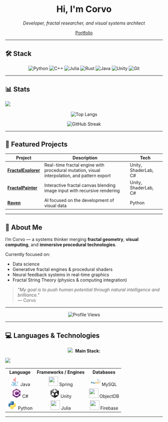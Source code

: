 <h1 align="center">Hi, I'm Corvo</h1>
<p align="center">
  <em>Developer, fractal researcher, and visual systems architect</em>  
</p>

<p align="center">
  <a href="https://danielcuervo.notion.site/Portfolio-20b6ad1cd22f802fa76dd74a60e823ea">
     Portfolio
  </a>  
</p>

---

## 🛠 Stack

<div align="center">

  ![Python](https://img.shields.io/badge/Python-3776AB?style=flat-square&logo=python&logoColor=white)
  ![C++](https://img.shields.io/badge/C++-00599C?style=flat-square&logo=c%2b%2b&logoColor=white)
  ![Julia](https://img.shields.io/badge/Julia-9558B2?style=flat-square&logo=julia&logoColor=white)
  ![Rust](https://img.shields.io/badge/Rust-000000?style=flat-square&logo=rust&logoColor=white)
  ![Java](https://img.shields.io/badge/Java-ED8B00?style=flat-square&logo=openjdk&logoColor=white)
  ![Unity](https://img.shields.io/badge/Unity-000000?style=flat-square&logo=unity&logoColor=white)
  ![Git](https://img.shields.io/badge/Git-F05032?style=flat-square&logo=git&logoColor=white)

</div>

---
## 📊 Stats

<img src="https://user-images.githubusercontent.com/73097560/115834477-dbab4500-a447-11eb-908a-139a6edaec5c.gif">
<p align="center">
  <img src="https://github-readme-stats.vercel.app/api/top-langs?username=corvo001&show_icons=true&locale=en&layout=compact" alt="Top Langs">
</p>
<p align="center">
  <img src="https://github-readme-streak-stats.herokuapp.com/?user=corvo001" alt="GitHub Streak">
</p>

---

## 🚀 Featured Projects

| Project | Description | Tech |
|--------|-------------|------|
| [**FractalExplorer**](https://github.com/corvo001/FractalExplorer) | Real-time fractal engine with procedural mutation, visual interpolation, and pattern export | Unity, ShaderLab, C# |
| [**FractalPainter**](https://github.com/corvo001/FractalPainter) | Interactive fractal canvas blending image input with recursive rendering | Unity, ShaderLab, C# |
| [**Raven**](https://github.com/corvo001/Raven) | AI focused on the development of visual data | Python |

---

## 👤 About Me

I’m Corvo — a systems thinker merging **fractal geometry**, **visual computing**, and **immersive procedural technologies**.

Currently focused on:
- Data science
- Generative fractal engines & procedural shaders
- Neural feedback systems in real-time graphics
- Fractal String Theory (physics & computing integration)

> *"My goal is to push human potential through natural intelligence and brilliance."*  
> — Corvo

---

<p align="center">
  <img src="https://komarev.com/ghpvc/?username=corvo001&label=Profile%20views&color=0e75b6&style=flat" alt="Profile Views">
</p>

---

## 💻 Languages & Technologies

<p align="center">
  <img src="https://media2.giphy.com/media/QssGEmpkyEOhBCb7e1/giphy.gif" width="35">
  &nbsp;<b>Main Stack:</b>
</p>

<table align="center">
<img src="https://user-images.githubusercontent.com/73097560/115834477-dbab4500-a447-11eb-908a-139a6edaec5c.gif">
  <tr>
    <th align="center">Language</th>
    <th align="center">Frameworks / Engines</th>
    <th align="center">Databases</th>
  </tr>
  <tr>
    <td align="center">
      <img src="https://raw.githubusercontent.com/devicons/devicon/master/icons/java/java-original.svg" width="30" height="30"> Java
    </td>
    <td align="center">
      <img src="https://www.vectorlogo.zone/logos/springio/springio-icon.svg" width="30" height="30"> Spring
    </td>
    <td align="center">
      <img src="https://raw.githubusercontent.com/devicons/devicon/master/icons/mysql/mysql-original-wordmark.svg" width="30" height="30"> MySQL
    </td>
  </tr>  
  <tr>
    <td align="center">
      <img src="https://raw.githubusercontent.com/devicons/devicon/master/icons/csharp/csharp-original.svg" width="30" height="30"> C#
    </td>
    <td align="center">
      <img src="https://raw.githubusercontent.com/devicons/devicon/master/icons/unity/unity-original.svg" width="30" height="30"> Unity
    </td>
    <td align="center">
      <img src="https://img.icons8.com/ios-filled/50/000000/database.png" width="30" height="30"> ObjectDB
    </td>
  </tr>
  <tr>
    <td align="center">
      <img src="https://raw.githubusercontent.com/devicons/devicon/master/icons/python/python-original.svg" width="30" height="30"> Python
    </td>
    <td align="center">
      <img src="https://www.vectorlogo.zone/logos/julialang/julialang-icon.svg" width="30" height="30"> Julia
    </td>
    <td align="center">
      <img src="https://www.vectorlogo.zone/logos/firebase/firebase-icon.svg" width="30" height="30"> Firebase
    </td>
  </tr> 
</table>

---

